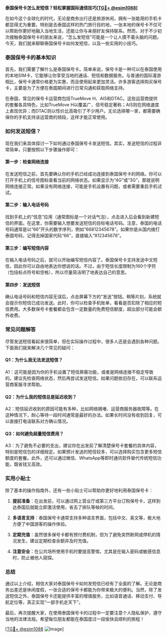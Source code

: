 **泰国保号卡怎么发短信？轻松掌握国际通信技巧[[TG💪+ @esim1088](https://t.me/s/esim1088)]**

在如今这个全球化的时代，无论是商务出行还是旅游休闲，拥有一张能用的手机卡都显得尤为重要。特别是去泰国这样的热门旅行目的地，一张本地的保号卡不仅可以帮助你更好地融入当地生活，还能让你与亲朋好友保持联系。然而，对于不少初次接触泰国保号卡的朋友来说，“怎么发短信”可能是一个让人摸不着头脑的问题。今天，我们就来聊聊泰国保号卡如何发短信，以及一些实用的小技巧。

### 泰国保号卡的基本知识

首先，我们需要了解什么是泰国保号卡。简单来说，保号卡是一种可以在泰国使用的本地SIM卡，它能够让你享受当地的通话、短信和数据服务。与普通的国际漫游相比，保号卡通常价格更为实惠，而且使用起来更加灵活。许多游客选择购买保号卡，主要是为了方便在泰国期间进行日常沟通和获取网络支持。

在泰国，常见的保号卡运营商包括TrueMove H、AIS和DTAC。这些运营商提供的套餐各具特色，比如TrueMove H以覆盖广、信号稳定著称；AIS则在网络速度上表现优异；而DTAC则以性价比高吸引了不少用户。无论选择哪一家，都需要确保你的手机支持该运营商的频段，这样才能正常使用。

### 如何发送短信？

现在我们来具体探讨一下如何通过泰国保号卡发送短信。其实，发送短信的过程非常简单，只要按照以下步骤操作即可：

#### 第一步：检查网络连接
在发送短信之前，首先要确认你的手机已经成功连接到泰国保号卡的网络。你可以打开手机上的信号图标查看当前的网络状态。如果显示为“4G”或“3G”，那就说明网络连接正常。如果没有网络连接，可能是手机设置有问题，或者需要重启手机试试。

#### 第二步：输入电话号码
找到手机上的“信息”应用（通常图标是一个对话气泡），点击进入后会看到新建短信的界面。在这里，你需要输入想要发送短信的目标电话号码。注意，泰国的电话号码通常是以“66”开头的数字序列，例如“66812345678”。如果你是从国内拨打泰国号码，记得去掉国家代码“66”，直接输入“812345678”。

#### 第三步：编写短信内容
在输入电话号码之后，就可以开始编写短信内容了。泰国保号卡支持发送中文短信，因此你可以自由地表达你想说的话。不过，由于短信长度限制为160个字符（包括标点符号和空格），所以尽量简洁明了地表达自己的意思。

#### 第四步：发送短信
确认电话号码和短信内容无误后，点击屏幕下方的“发送”按钮。稍等片刻，系统就会提示你短信已成功发送。此时，你可以检查手机账单，看看是否扣除了相应的短信费用。大多数保号卡套餐都会包含一定数量的免费短信额度，超出部分可能会额外收费。

### 常见问题解答

尽管发送短信看起来很简单，但在实际操作过程中，很多人还是会遇到各种问题。下面我们就来解决几个常见的疑问：

#### Q1：为什么我无法发送短信？
A1：这可能是因为你的手机设置了短信屏蔽功能，或者是网络连接不稳定导致的。建议先检查网络状态，然后再尝试发送短信。如果问题依旧存在，可以联系运营商客服寻求帮助。

#### Q2：为什么我的短信总是延迟收到？
A2：短信延迟收到的原因可能有多种，比如网络拥堵、运营商服务器故障等。在这种情况下，耐心等待一段时间通常是最好的办法。如果长时间没有收到回复，可以直接打电话联系对方确认情况。

#### Q3：如何避免超量短信费用？
A3：为了避免不必要的支出，建议你在出发前了解清楚保号卡套餐的具体内容，特别是短信包的详细规定。如果预计发送的短信较多，可以选择购买包含更多短信额度的套餐。此外，还可以通过微信、WhatsApp等即时通讯软件替代传统短信功能，既省钱又高效。

### 实用小贴士

除了基本的操作指南外，还有一些小贴士可以帮助你更好地利用泰国保号卡：

1. **提前准备**：在出发前，可以通过网上营业厅或第三方平台订购保号卡，这样到达泰国后就能立即激活使用，省去了排队等候的时间。
   
2. **多语言支持**：泰国保号卡通常支持多种语言界面，包括中文、英文等，极大地方便了中国游客的操作体验。

3. **定期充值**：虽然很多保号卡都有预付费机制，但为了避免突然断网或停机的情况发生，建议定期检查余额并及时充值。

4. **注意安全**：在公共场所使用手机时要提高警惕，尤其是在输入密码或敏感信息时，防止被他人窥探。

### 总结

通过以上介绍，相信大家对泰国保号卡如何发短信已经有了全面的了解。无论是商务出差还是休闲度假，一张合适的保号卡都能为你带来极大的便利。当然，除了发送短信之外，泰国保号卡还能提供丰富的增值服务，比如语音通话、移动支付、导航定位等，真正实现“一部手机走天下”。

最后，再次提醒大家，在使用泰国保号卡的过程中一定要注意个人隐私保护，遵守当地的法律法规。希望每位朋友都能在泰国度过一段愉快且顺利的旅程！

[[TG💪+ @esim1088](https://t.me/s/esim1088) ![Image](https://i.postimg.cc/4NQfJmqS/Snipaste-2025-05-13-00-14-12.png)]